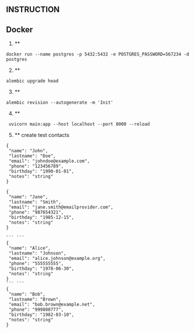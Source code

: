 ## INSTRUCTION 

## Docker
1. **
  ```
  docker run --name postgres -p 5432:5432 -e POSTGRES_PASSWORD=567234 -d postgres

  ```
2. **
  ```
alembic upgrade head 
  ```
3. **
 ```
 alembic revision --autogenerate -m 'Init'
 ```
4. **
 ```
  uvicorn main:app --host localhost --port 8000 --reload 
 ```
5. ** create test contacts
 ```
{
  "name": "John",
  "lastname": "Doe",
  "email": "johndoe@example.com",
  "phone": "123456789",
  "birthday": "1990-01-01",
  "notes": "string"
}
 ```
 ```
{
  "name": "Jane",
  "lastname": "Smith",
  "email": "jane.smith@emailprovider.com",
  "phone": "987654321",
  "birthday": "1985-12-15",
  "notes": "string"
}

 ``` ```
{
  "name": "Alice",
  "lastname": "Johnson",
  "email": "alice.johnson@example.org",
  "phone": "555555555",
  "birthday": "1978-06-30",
  "notes": "string"
}
 ``` ```
{
  "name": "Bob",
  "lastname": "Brown",
  "email": "bob.brown@example.net",
  "phone": "999888777",
  "birthday": "1982-03-10",
  "notes": "string"
}

 ```
